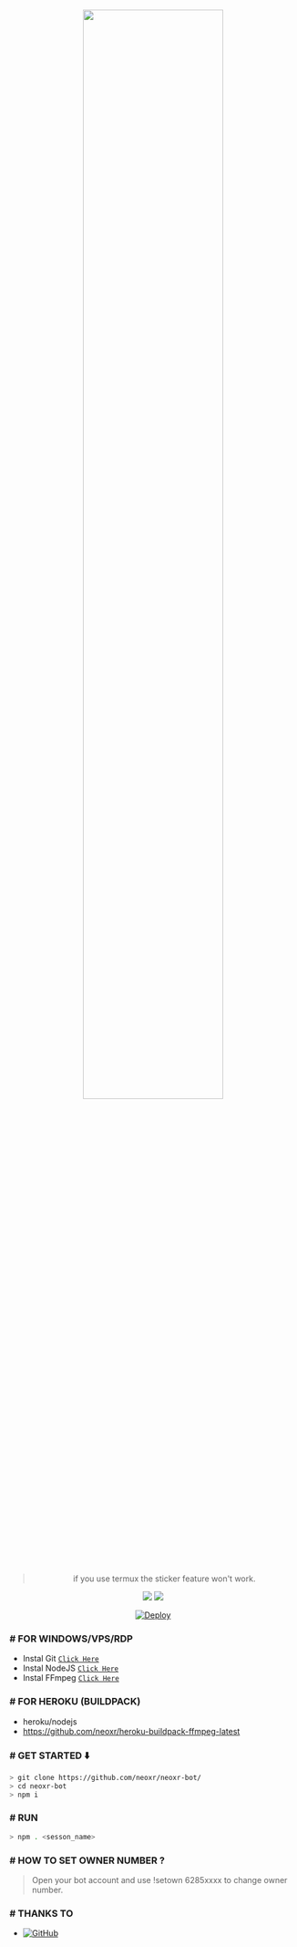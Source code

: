 <br>
<p align="center"><img width="70%" src="https://telegra.ph/file/ca3dbfb0d8243f10a4b5f.jpg"></p>
<div align="center">

> if you use termux the sticker feature won't work.

<p>
  <img src ="https://img.shields.io/badge/npm-v7.20.3-green.svg" />
  <img src="https://img.shields.io/badge/node-%3E=17.x-darkgreen.svg" />
</p>

[![Deploy](https://www.herokucdn.com/deploy/button.svg)](https://heroku.com/deploy?template=https://github.com/neoxr/neoxr-bot/)
</div>

### # FOR WINDOWS/VPS/RDP

* Instal Git [`Click Here`](https://git-scm.com/downloads)
* Instal NodeJS [`Click Here`](https://nodejs.org/en/download)
* Instal FFmpeg [`Click Here`](https://ffmpeg.org/download.html)

### # FOR HEROKU (BUILDPACK)

* heroku/nodejs
* https://github.com/neoxr/heroku-buildpack-ffmpeg-latest

### # GET STARTED ⬇️

```bash
> git clone https://github.com/neoxr/neoxr-bot/
> cd neoxr-bot
> npm i
```
### # RUN

```bash
> npm . <sesson_name>
```

### # HOW TO SET OWNER NUMBER ?

> Open your bot account and use !setown 6285xxxx to change owner number.

### # THANKS TO

* <a href="https://github.com/adiwajshing/Baileys"><img alt="GitHub" src="https://img.shields.io/badge/@adiwajshing/Baileys%20-%23121011.svg?style=flat-square&logo=npm&color=white"/></a>
